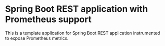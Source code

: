 # Spring Boot REST application with Prometheus support

This is a template application for Spring Boot REST application instrumented to
expose Prometheus metrics.